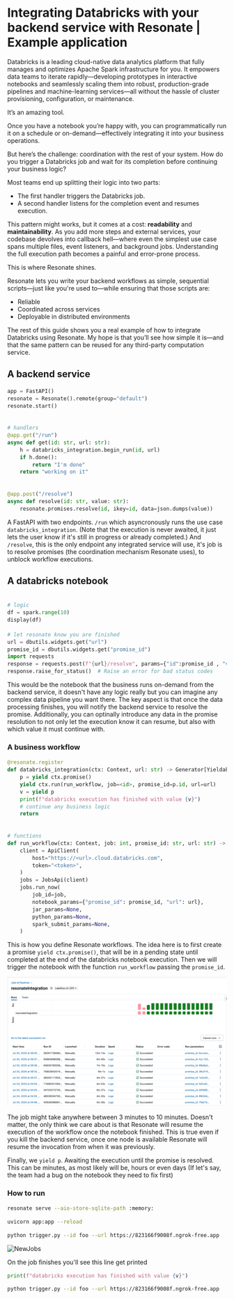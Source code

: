 # Integrating Databricks with your backend service with Resonate | Example application

Databricks is a leading cloud-native data analytics platform that fully manages and optimizes Apache Spark infrastructure for you. It empowers data teams to iterate rapidly—developing prototypes in interactive notebooks and seamlessly scaling them into robust, production-grade pipelines and machine-learning services—all without the hassle of cluster provisioning, configuration, or maintenance.

It’s an amazing tool.

Once you have a notebook you’re happy with, you can programmatically run it on a schedule or on-demand—effectively integrating it into your business operations.

But here’s the challenge: coordination with the rest of your system.
How do you trigger a Databricks job and wait for its completion before continuing your business logic?

Most teams end up splitting their logic into two parts:
- The first handler triggers the Databricks job.
- A second handler listens for the completion event and resumes execution.

This pattern might works, but it comes at a cost: **readability** and **maintainability**.
As you add more steps and external services, your codebase devolves into callback hell—where even the simplest use case spans multiple files, event listeners, and background jobs. Understanding the full execution path becomes a painful and error-prone process.

This is where Resonate shines.

Resonate lets you write your backend workflows as simple, sequential scripts—just like you're used to—while ensuring that those scripts are:

- Reliable
- Coordinated across services
- Deployable in distributed environments

The rest of this guide shows you a real example of how to integrate Databricks using Resonate. My hope is that you’ll see how simple it is—and that the same pattern can be reused for any third-party computation service.

## A backend service

```python
app = FastAPI()
resonate = Resonate().remote(group="default")
resonate.start()


# handlers
@app.get("/run")
async def get(id: str, url: str):
    h = databricks_integration.begin_run(id, url)
    if h.done():
        return "I'm done"
    return "working on it"


@app.post("/resolve")
async def resolve(id: str, value: str):
    resonate.promises.resolve(id, ikey=id, data=json.dumps(value))
```

A FastAPI with two endpoints. `/run` which asyncronously runs the use case `databricks_integration`. (Note that the execution is never awaited, it just lets the user know if it's still in progress or already completed.) And `/resolve`, this is the only endpoint any integrated service will use, it's job is to resolve promises (the coordination mechanism Resonate uses), to unblock workflow executions.

## A databricks notebook
```python

# logic
df = spark.range(10)
display(df)

# let resonate know you are finished
url = dbutils.widgets.get("url")
promise_id = dbutils.widgets.get("promise_id")
import requests
response = requests.post(f"{url}/resolve", params={"id":promise_id , "value":"hello world"})
response.raise_for_status()  # Raise an error for bad status codes
```

This would be the notebook that the business runs on-demand from the backend service, it doesn't have any logic really but you can imagine any complex data pipeline you want there. The key aspect is that once the data processing finishes, you will notify the backend service to resolve the promise. Additionally, you can optinally introduce any data in the promise resolution to not only let the execution know it can resume, but also with which value it must continue with.

### A business workflow
```python
@resonate.register
def databricks_integration(ctx: Context, url: str) -> Generator[Yieldable, Any, None]:
    p = yield ctx.promise()
    yield ctx.run(run_workflow, job=<id>, promise_id=p.id, url=url)
    v = yield p
    print(f"databricks execution has finished with value {v}")
    # continue any business logic
    return


# functions
def run_workflow(ctx: Context, job: int, promise_id: str, url: str) -> None:
    client = ApiClient(
        host="https://<url>.cloud.databricks.com",
        token="<token>",
    )
    jobs = JobsApi(client)
    jobs.run_now(
        job_id=job,
        notebook_params={"promise_id": promise_id, "url": url},
        jar_params=None,
        python_params=None,
        spark_submit_params=None,
    )
```

This is how you define Resonate workflows. The idea here is to first create a promise `yield ctx.promise()`, that will be in a pending state until completed at the end of the databricks notebook execution. Then we will trigger the notebook with the function `run_workflow` passing the `promise_id`.

![Jobs](./assets/jobs.png)

The job might take anywhere between 3 minutes to 10 minutes. Doesn't matter, the only think we care about is that Resonate will resume the execution of the workflow once the notebook finished. This is true even if you kill the backend service, once one node is available Resonate will resume the invocation from when it was previously.

Finally, we `yield p`. Awaiting the execution until the promise is resolved. This can be minutes, as most likely will be, hours or even days (If let's say, the team had a bug on the notebook they need to fix first)

### How to run

```bash
resonate serve --aio-store-sqlite-path :memory:
```

```bash
uvicorn app:app --reload
```

```bash
python trigger.py --id foo --url https://823166f9008f.ngrok-free.app
```

![NewJobs](./assets/newjobs.png)

On the job finishes you'll see this line get printed

```python
print(f"databricks execution has finished with value {v}")
```

```bash
python trigger.py --id foo --url https://823166f9008f.ngrok-free.app
```

